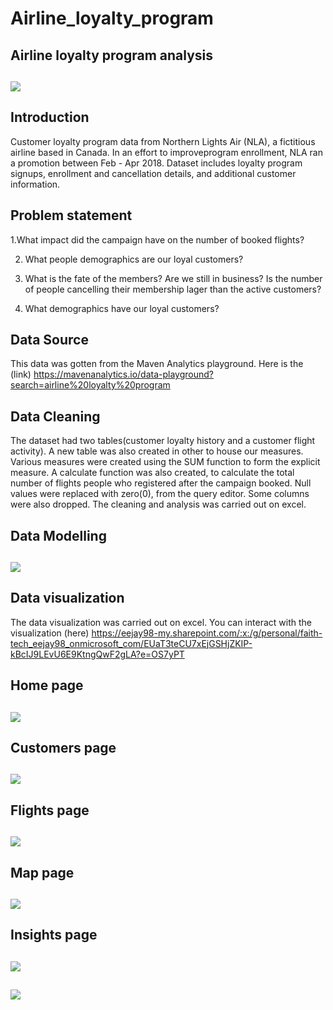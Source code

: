 # Airline_loyalty_program

## Airline loyalty program analysis

![](airplane.png)
---

## Introduction

Customer loyalty program data from Northern Lights Air (NLA), a fictitious airline based in Canada. In an effort to improveprogram enrollment, NLA ran a promotion between Feb - Apr 2018. Dataset includes loyalty program signups, enrollment and cancellation details, and additional customer information.

## Problem statement

1.What impact did the campaign have on the number of booked flights?

2. What people demographics are our loyal customers?

3. What is the fate of the members? Are we still in business? Is the number of people cancelling their membership lager than the active customers?
   
4. What demographics have our loyal customers?

## Data Source

This data was gotten from the Maven Analytics playground. Here is the (link) https://mavenanalytics.io/data-playground?search=airline%20loyalty%20program

## Data Cleaning

The dataset had two tables(customer loyalty history and a customer flight activity). A new table was also created in other to house our measures.
Various measures were created using the SUM function to form the explicit measure. A calculate function was also created, to calculate the total number of flights people who registered after the campaign booked. Null values were replaced with zero(0), from the query editor. Some columns were also dropped. The cleaning and analysis was carried out on excel.

## Data Modelling
![](data_model_airline.png)
---

## Data visualization 

The data visualization was carried out on excel. You can interact with the visualization (here)  https://eejay98-my.sharepoint.com/:x:/g/personal/faith-tech_eejay98_onmicrosoft_com/EUaT3teCU7xEjGSHjZKIP-kBcIJ9LEvU6E9KtngQwF2gLA?e=OS7yPT

## Home page
![](Home_page.png)
---

## Customers page
![](Customer_page.png)
---

## Flights page
![](Flight_page.png)
---

## Map page
![](Map_page.png)
---

## Insights page
![](Insights_page.png)
---

![](thank_you_airline.png)
---








